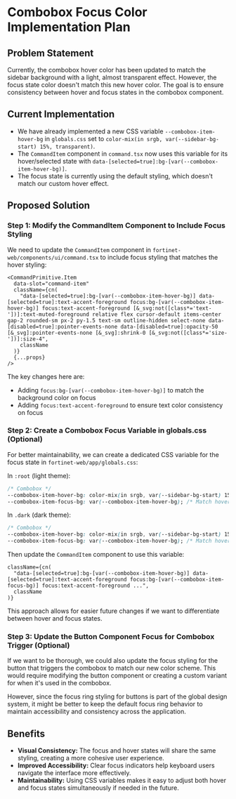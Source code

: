 # Combobox Focus Color Implementation Plan

## Problem Statement
Currently, the combobox hover color has been updated to match the sidebar background with a light, almost transparent effect. However, the focus state color doesn't match this new hover color. The goal is to ensure consistency between hover and focus states in the combobox component.

## Current Implementation
- We have already implemented a new CSS variable `--combobox-item-hover-bg` in `globals.css` set to `color-mix(in srgb, var(--sidebar-bg-start) 15%, transparent)`.
- The `CommandItem` component in `command.tsx` now uses this variable for its hover/selected state with `data-[selected=true]:bg-[var(--combobox-item-hover-bg)]`.
- The focus state is currently using the default styling, which doesn't match our custom hover effect.

## Proposed Solution

### Step 1: Modify the CommandItem Component to Include Focus Styling

We need to update the `CommandItem` component in `fortinet-web/components/ui/command.tsx` to include focus styling that matches the hover styling:

```tsx
<CommandPrimitive.Item
  data-slot="command-item"
  className={cn(
    "data-[selected=true]:bg-[var(--combobox-item-hover-bg)] data-[selected=true]:text-accent-foreground focus:bg-[var(--combobox-item-hover-bg)] focus:text-accent-foreground [&_svg:not([class*='text-'])]:text-muted-foreground relative flex cursor-default items-center gap-2 rounded-sm px-2 py-1.5 text-sm outline-hidden select-none data-[disabled=true]:pointer-events-none data-[disabled=true]:opacity-50 [&_svg]:pointer-events-none [&_svg]:shrink-0 [&_svg:not([class*='size-'])]:size-4",
    className
  )}
  {...props}
/>
```

The key changes here are:
- Adding `focus:bg-[var(--combobox-item-hover-bg)]` to match the background color on focus
- Adding `focus:text-accent-foreground` to ensure text color consistency on focus

### Step 2: Create a Combobox Focus Variable in globals.css (Optional)

For better maintainability, we can create a dedicated CSS variable for the focus state in `fortinet-web/app/globals.css`:

In `:root` (light theme):
```css
/* Combobox */
--combobox-item-hover-bg: color-mix(in srgb, var(--sidebar-bg-start) 15%, transparent);
--combobox-item-focus-bg: var(--combobox-item-hover-bg); /* Match hover color */
```

In `.dark` (dark theme):
```css
/* Combobox */
--combobox-item-hover-bg: color-mix(in srgb, var(--sidebar-bg-start) 15%, transparent);
--combobox-item-focus-bg: var(--combobox-item-hover-bg); /* Match hover color */
```

Then update the `CommandItem` component to use this variable:

```tsx
className={cn(
  "data-[selected=true]:bg-[var(--combobox-item-hover-bg)] data-[selected=true]:text-accent-foreground focus:bg-[var(--combobox-item-focus-bg)] focus:text-accent-foreground ...",
  className
)}
```

This approach allows for easier future changes if we want to differentiate between hover and focus states.

### Step 3: Update the Button Component Focus for Combobox Trigger (Optional)

If we want to be thorough, we could also update the focus styling for the button that triggers the combobox to match our new color scheme. This would require modifying the button component or creating a custom variant for when it's used in the combobox.

However, since the focus ring styling for buttons is part of the global design system, it might be better to keep the default focus ring behavior to maintain accessibility and consistency across the application.

## Benefits
- **Visual Consistency:** The focus and hover states will share the same styling, creating a more cohesive user experience.
- **Improved Accessibility:** Clear focus indicators help keyboard users navigate the interface more effectively.
- **Maintainability:** Using CSS variables makes it easy to adjust both hover and focus states simultaneously if needed in the future.